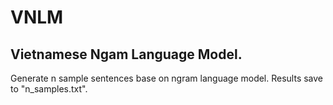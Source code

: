 # VNLM
## Vietnamese Ngam Language Model.
Generate n sample sentences base on ngram language model.
Results save to "n_samples.txt".
